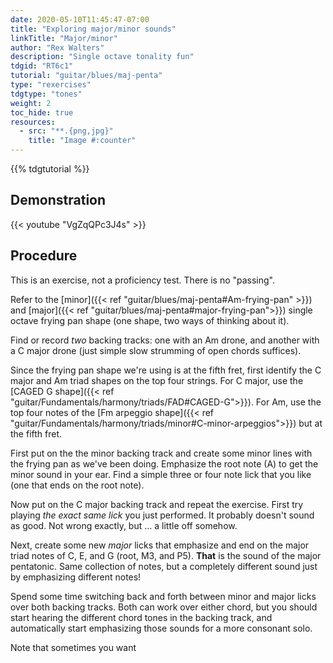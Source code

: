 ```yaml
---
date: 2020-05-10T11:45:47-07:00
title: "Exploring major/minor sounds"
linkTitle: "Major/minor"
author: "Rex Walters"
description: "Single octave tonality fun"
tdgid: "RT6c1"
tutorial: "guitar/blues/maj-penta"
type: "rexercises"
tdgtype: "tones"
weight: 2
toc_hide: true
resources:
  - src: "**.{png,jpg}"
    title: "Image #:counter"
---
```


{{% tdgtutorial %}}

## Demonstration

{{< youtube "VgZqQPc3J4s" >}}

## Procedure

This is an exercise, not a proficiency test. There is no "passing".

Refer to the [minor]({{< ref
"guitar/blues/maj-penta#Am-frying-pan" >}}) and [major]({{< ref
"guitar/blues/maj-penta#major-frying-pan">}}) single octave frying pan shape
(one shape, two ways of thinking about it).

Find or record _two_ backing tracks: one with an Am drone, and another with a C
major drone (just simple slow strumming of open chords suffices).

Since the frying pan shape we're using is at the fifth fret, first identify the
C major and Am triad shapes on the top four strings. For C major, use
the [CAGED G shape]({{< ref
"guitar/Fundamentals/harmony/triads/FAD#CAGED-G">}}). For Am, use the top four
notes of the [Fm arpeggio shape]({{< ref
"guitar/Fundamentals/harmony/triads/minor#C-minor-arpeggios">}}) but at the
fifth fret.

First put on the the minor backing track and create some minor lines
with the frying pan as we've been doing. Emphasize the root note (A)
to get the minor sound in your ear. Find a simple three or four note lick that
you like (one that ends on the root note).

Now put on the C major backing track and repeat the exercise. First try playing
_the exact same lick_ you just performed. It probably doesn't sound as good. Not
wrong exactly, but ... a little off somehow.

Next, create some new _major_ licks that emphasize and end on the major triad
notes of C, E, and G (root, M3, and P5). **That** is the sound of the major
pentatonic. Same collection of notes, but a completely different sound just by
emphasizing different notes!

Spend some time switching back and forth between minor and major licks over both
backing tracks. Both can work over either chord, but you should start hearing
the different chord tones in the backing track, and automatically start
emphasizing those sounds for a more consonant solo.

Note that sometimes you want 


